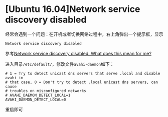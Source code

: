 
# [Ubuntu 16.04]Network service discovery disabled

经常会遇到一个问题：在开机或者切换网络过程中，右上角弹出一个提示框，显示

```
Network service discovery disabled
```

参考[Network service discovery disabled: What does this mean for me?](https://askubuntu.com/questions/339702/network-service-discovery-disabled-what-does-this-mean-for-me)

进入目录`/etc/default/`，修改文件`avahi-daemon`如下：

```
# 1 = Try to detect unicast dns servers that serve .local and disable avahi in
# that case, 0 = Don't try to detect .local unicast dns servers, can cause
# troubles on misconfigured networks
# AVAHI_DAEMON_DETECT_LOCAL=1
AVAHI_DAEMON_DETECT_LOCAL=0
```

重启即可